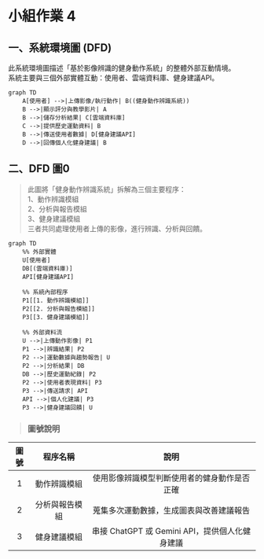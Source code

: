 # 小組作業 4

## 一、系統環境圖 (DFD)


此系統環境圖描述「基於影像辨識的健身動作系統」的整體外部互動情境。  
系統主要與三個外部實體互動：使用者、雲端資料庫、健身建議API。

```mermaid
graph TD
    A[使用者] -->|上傳影像/執行動作| B((健身動作辨識系統))
    B -->|顯示評分與教學影片| A
    B -->|儲存分析結果| C[雲端資料庫]
    C -->|提供歷史運動資料| B
    B -->|傳送使用者數據| D[健身建議API]
    D -->|回傳個人化健身建議| B
```

## 二、DFD 圖0

> 此圖將「健身動作辨識系統」拆解為三個主要程序：<br>
1、動作辨識模組<br>
2、分析與報告模組<br>
3、健身建議模組<br>
三者共同處理使用者上傳的影像，進行辨識、分析與回饋。<br>

```mermaid
graph TD
    %% 外部實體
    U[使用者]
    DB[(雲端資料庫)]
    API[健身建議API]

    %% 系統內部程序
    P1[[1. 動作辨識模組]]
    P2[[2. 分析與報告模組]]
    P3[[3. 健身建議模組]]

    %% 外部資料流
    U -->|上傳動作影像| P1
    P1 -->|辨識結果| P2
    P2 -->|運動數據與趨勢報告| U
    P2 -->|分析結果| DB
    DB -->|歷史運動紀錄| P2
    P2 -->|使用者表現資料| P3
    P3 -->|傳送請求| API
    API -->|個人化建議| P3
    P3 -->|健身建議回饋| U
```

> ###  圖號說明 <br>
| 圖號 | 程序名稱 | 說明 |
|:------:|:---------:|:----:|
| 1 | 動作辨識模組 | 使用影像辨識模型判斷使用者的健身動作是否正確 |
| 2 | 分析與報告模組 | 蒐集多次運動數據，生成圖表與改善建議報告 |
| 3 | 健身建議模組 | 串接 ChatGPT 或 Gemini API，提供個人化健身建議 |
